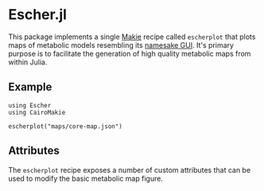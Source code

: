 # Escher.jl

This package implements a single [Makie](https://makie.juliaplots.org/stable/index.html)
recipe called `escherplot` that plots maps of metabolic models resembling its [namesake
GUI](https://escher.github.io/#/). It's primary purpose is to facilitate the generation of
high quality metabolic maps from within Julia.

## Example
```
using Escher
using CairoMakie

escherplot("maps/core-map.json")
```

## Attributes
The `escherplot` recipe exposes a number of custom attributes that can be used to modify the
basic metabolic map figure.
